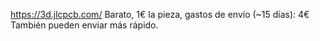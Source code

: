 https://3d.jlcpcb.com/
Barato, 1€ la pieza, gastos de envío (~15 días): 4€
También pueden enviar más rápido.
